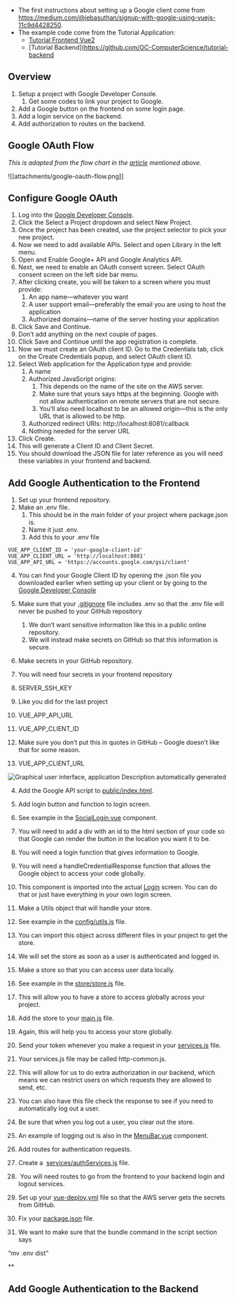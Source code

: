 - The first instructions about setting up a Google client come from https://medium.com/@jebasuthan/signup-with-google-using-vuejs-11c9d4428250.
- The example code come from the Tutorial Application:
	- [Tutorial Frontend Vue2](https://github.com/OC-ComputerScience/tutorial-frontend-vue2)
	- [Tutorial Backend](https://github.com/OC-ComputerScience/tutorial-backend

## Overview

1. Setup a project with Google Developer Console.
	1. Get some codes to link your project to Google.
2. Add a Google button on the frontend on some login page.
3. Add a login service on the backend.
4. Add authorization to routes on the backend.

## Google OAuth Flow

*This is adapted from the flow chart in the [article](https://medium.com/@jebasuthan/signup-with-google-using-vuejs-11c9d4428250) mentioned above.*

![[attachments/google-oauth-flow.png]]

## Configure Google OAuth

1. Log into the [Google Developer Console](https://console.developers.google.com/).
2. Click the Select a Project dropdown and select New Project.
3. Once the project has been created, use the project selector to pick your new project.
4. Now we need to add available APIs. Select and open Library in the left menu.
5. Open and Enable Google+ API and Google Analytics API.
6. Next, we need to enable an OAuth consent screen. Select OAuth consent screen on the left side bar menu.
7. After clicking create, you will be taken to a screen where you must provide:
	1. An app name—whatever you want
	2. A user support email—preferably the email you are using to host the application
	3. Authorized domains—name of the server hosting your application
8. Click Save and Continue.
9. Don’t add anything on the next couple of pages.
10. Click Save and Continue until the app registration is complete. 
11. Now we must create an OAuth client ID. Go to the Credentials tab, click on the Create Credentials popup, and select OAuth client ID.
12. Select Web application for the Application type and provide:
	1. A name
	2. Authorized JavaScript origins:
		1. This depends on the name of the site on the AWS server. 
		2. Make sure that yours says https at the beginning. Google with not allow authentication on remote servers that are not secure.
		3. You’ll also need localhost to be an allowed origin—this is the only URL that is allowed to be http.
	3. Authorized redirect URIs: http://localhost:8081/callback
	4. Nothing needed for the server URL
13. Click Create.
14. This will generate a Client ID and Client Secret.
15. You should download the JSON file for later reference as you will need these variables in your frontend and backend.

## Add Google Authentication to the Frontend

1. Set up your frontend repository. 
2. Make an .env file.
	1. This should be in the main folder of your project where package.json is.
	2. Name it just .env.
	3. Add this to your .env file

```
VUE_APP_CLIENT_ID = 'your-google-client-id'  
VUE_APP_CLIENT_URL = 'http://localhost:8081'  
VUE_APP_API_URL = 'https://accounts.google.com/gsi/client'
```

4. You can find your Google Client ID by opening the .json file you downloaded earlier when setting up your client or by going to the [Google Developer Console](https://console.developers.google.com/)

5. Make sure that your [.gitignore](https://github.com/OC-ComputerScience/tutorial-frontend-vue2/blob/dev/.gitignore) file includes .env so that the .env file will never be pushed to your GitHub repository
	1. We don’t want sensitive information like this in a public online repository.
	2. We will instead make secrets on GitHub so that this information is secure.
    

3. Make secrets in your GitHub repository.
    

1. You will need four secrets in your frontend repository
    

1. SERVER_SSH_KEY
    

1. Like you did for the last project
    

3. VUE_APP_API_URL
    
4. VUE_APP_CLIENT_ID
    

1. Make sure you don’t put this in quotes in GitHub – Google doesn’t like that for some reason.
    

6. VUE_APP_CLIENT_URL
    

  

![Graphical user interface, application
Description automatically generated](https://lh6.googleusercontent.com/9cPtJKk5pvNnpzrHsGnWWAP8EfjxKlVERsVZIIuZ8Gg_kuM6QfmCE13TGper9KYUv-E9p3H1KiFc5O3Cm5gDJ6aNf6By7J-F8QdrSBP9LUGkTP014G0ZrSFCdDwWjkeqe44iJYSzVrXFuKMU6QqDGA)

  

4. Add the Google API script to [public/index.html](https://github.com/OC-ComputerScience/tutorial-frontend-vue2/blob/dev/public/index.html).
    

  

<script src="https://accounts.google.com/gsi/client" ></script>

  

5. Add login button and function to login screen.
    

1. See example in the [SocialLogin.vue](https://github.com/OC-ComputerScience/tutorial-frontend-vue2/blob/dev/src/components/SocialLogin.vue) component.
    
2. You will need to add a div with an id to the html section of your code so that Google can render the button in the location you want it to be.
    
3. You will need a login function that gives information to Google.
    
4. You will need a handleCredentialResponse function that allows the Google object to access your code globally. 
    
5. This component is imported into the actual [Login](https://github.com/OC-ComputerScience/tutorial-frontend-vue2/blob/dev/src/views/Login.vue) screen. You can do that or just have everything in your own login screen.
    

7. Make a Utils object that will handle your store.
    

1. See example in the [config/utils.js](https://github.com/OC-ComputerScience/tutorial-frontend-vue2/blob/dev/src/config/utils.js) file.
    
2. You can import this object across different files in your project to get the store.
    
3. We will set the store as soon as a user is authenticated and logged in.
    

9. Make a store so that you can access user data locally.
    

1. See example in the [store/store.js](https://github.com/OC-ComputerScience/tutorial-frontend-vue2/blob/dev/src/store/store.js) file.
    
2. This will allow you to have a store to access globally across your project.
    

11. Add the store to your [main.js](https://github.com/OC-ComputerScience/tutorial-frontend-vue2/blob/dev/src/main.js) file.
    

1. Again, this will help you to access your store globally.
    

13. Send your token whenever you make a request in your [services.js](https://github.com/OC-ComputerScience/tutorial-frontend-vue2/blob/dev/src/services/services.js) file.
    

1. Your services.js file may be called http-common.js.
    
2. This will allow for us to do extra authorization in our backend, which means we can restrict users on which requests they are allowed to send, etc.
    
3. You can also have this file check the response to see if you need to automatically log out a user.
    

1. Be sure that when you log out a user, you clear out the store.
    
2. An example of logging out is also in the [MenuBar.vue](https://github.com/OC-ComputerScience/tutorial-frontend-vue2/blob/dev/src/components/MenuBar.vue) component.
    

15. Add routes for authentication requests. 
    

1. Create a  [services/authServices.js](https://github.com/OC-ComputerScience/tutorial-frontend-vue2/blob/dev/src/services/authServices.js) file.
    
2.  You will need routes to go from the frontend to your backend login and logout services.
    

17. Set up your [vue-deploy.yml](https://github.com/OC-ComputerScience/tutorial-frontend-vue2/blob/dev/.github/workflows/vue-deploy.yml) file so that the AWS server gets the secrets from GitHub.
    
18. Fix your [package.json](https://github.com/OC-ComputerScience/tutorial-frontend-vue2/blob/dev/package.json) file.
    

1. We want to make sure that the bundle command in the script section says 
    

“mv .env dist”

**

## Add Google Authentication to the Backend


